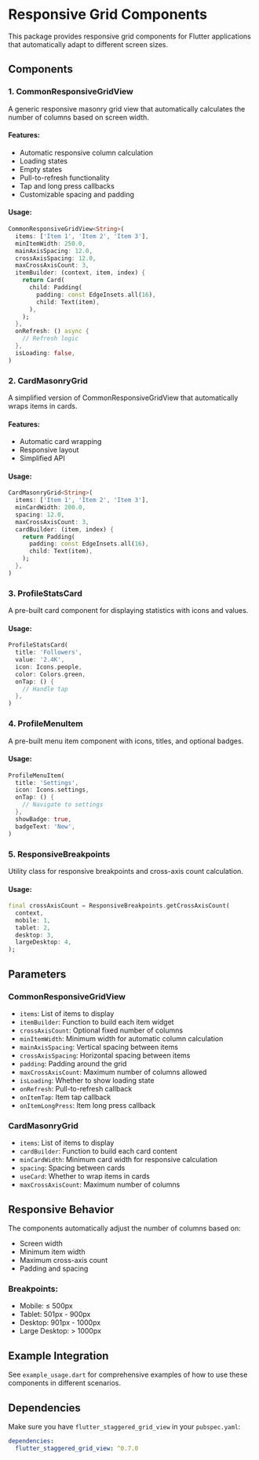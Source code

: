 # Responsive Grid Components

This package provides responsive grid components for Flutter applications that automatically adapt to different screen sizes.

## Components

### 1. CommonResponsiveGridView<T>

A generic responsive masonry grid view that automatically calculates the number of columns based on screen width.

#### Features:
- Automatic responsive column calculation
- Loading states
- Empty states
- Pull-to-refresh functionality
- Tap and long press callbacks
- Customizable spacing and padding

#### Usage:
```dart
CommonResponsiveGridView<String>(
  items: ['Item 1', 'Item 2', 'Item 3'],
  minItemWidth: 250.0,
  mainAxisSpacing: 12.0,
  crossAxisSpacing: 12.0,
  maxCrossAxisCount: 3,
  itemBuilder: (context, item, index) {
    return Card(
      child: Padding(
        padding: const EdgeInsets.all(16),
        child: Text(item),
      ),
    );
  },
  onRefresh: () async {
    // Refresh logic
  },
  isLoading: false,
)
```

### 2. CardMasonryGrid<T>

A simplified version of CommonResponsiveGridView that automatically wraps items in cards.

#### Features:
- Automatic card wrapping
- Responsive layout
- Simplified API

#### Usage:
```dart
CardMasonryGrid<String>(
  items: ['Item 1', 'Item 2', 'Item 3'],
  minCardWidth: 200.0,
  spacing: 12.0,
  maxCrossAxisCount: 3,
  cardBuilder: (item, index) {
    return Padding(
      padding: const EdgeInsets.all(16),
      child: Text(item),
    );
  },
)
```

### 3. ProfileStatsCard

A pre-built card component for displaying statistics with icons and values.

#### Usage:
```dart
ProfileStatsCard(
  title: 'Followers',
  value: '2.4K',
  icon: Icons.people,
  color: Colors.green,
  onTap: () {
    // Handle tap
  },
)
```

### 4. ProfileMenuItem

A pre-built menu item component with icons, titles, and optional badges.

#### Usage:
```dart
ProfileMenuItem(
  title: 'Settings',
  icon: Icons.settings,
  onTap: () {
    // Navigate to settings
  },
  showBadge: true,
  badgeText: 'New',
)
```

### 5. ResponsiveBreakpoints

Utility class for responsive breakpoints and cross-axis count calculation.

#### Usage:
```dart
final crossAxisCount = ResponsiveBreakpoints.getCrossAxisCount(
  context,
  mobile: 1,
  tablet: 2,
  desktop: 3,
  largeDesktop: 4,
);
```

## Parameters

### CommonResponsiveGridView
- `items`: List of items to display
- `itemBuilder`: Function to build each item widget
- `crossAxisCount`: Optional fixed number of columns
- `minItemWidth`: Minimum width for automatic column calculation
- `mainAxisSpacing`: Vertical spacing between items
- `crossAxisSpacing`: Horizontal spacing between items
- `padding`: Padding around the grid
- `maxCrossAxisCount`: Maximum number of columns allowed
- `isLoading`: Whether to show loading state
- `onRefresh`: Pull-to-refresh callback
- `onItemTap`: Item tap callback
- `onItemLongPress`: Item long press callback

### CardMasonryGrid
- `items`: List of items to display
- `cardBuilder`: Function to build each card content
- `minCardWidth`: Minimum card width for responsive calculation
- `spacing`: Spacing between cards
- `useCard`: Whether to wrap items in cards
- `maxCrossAxisCount`: Maximum number of columns

## Responsive Behavior

The components automatically adjust the number of columns based on:
- Screen width
- Minimum item width
- Maximum cross-axis count
- Padding and spacing

### Breakpoints:
- Mobile: ≤ 500px
- Tablet: 501px - 900px
- Desktop: 901px - 1000px
- Large Desktop: > 1000px

## Example Integration

See `example_usage.dart` for comprehensive examples of how to use these components in different scenarios.

## Dependencies

Make sure you have `flutter_staggered_grid_view` in your `pubspec.yaml`:

```yaml
dependencies:
  flutter_staggered_grid_view: ^0.7.0
``` 